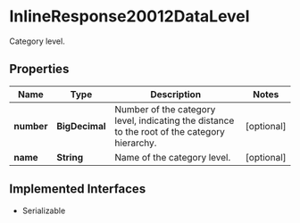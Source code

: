 

# InlineResponse20012DataLevel

Category level.

## Properties

Name | Type | Description | Notes
------------ | ------------- | ------------- | -------------
**number** | **BigDecimal** | Number of the category level, indicating the distance to the root of the category hierarchy. |  [optional]
**name** | **String** | Name of the category level. |  [optional]


## Implemented Interfaces

* Serializable


